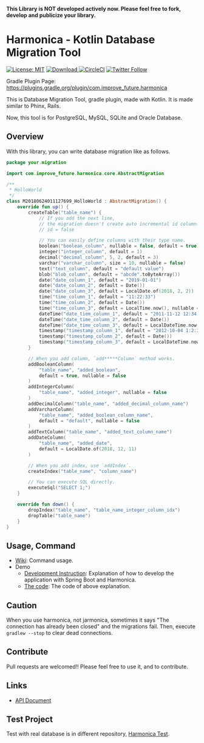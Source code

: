 **This Library is NOT developed actively now. Please feel free to fork, develop and publicize your library.**

# Harmonica - Kotlin Database Migration Tool

[![License: MIT](https://img.shields.io/badge/License-MIT-blue.svg)](https://www.gnu.org/licenses/gpl-3.0) [ ![Download](https://api.bintray.com/packages/kenjiohtsuka/m/Harmonica/images/download.svg) ](https://bintray.com/kenjiohtsuka/m/Harmonica/_latestVersion)
[![CircleCI](https://circleci.com/gh/KenjiOhtsuka/harmonica.svg?style=svg)](https://circleci.com/gh/KenjiOhtsuka/harmonica)
[![Twitter Follow](https://img.shields.io/twitter/follow/_kjot.svg?style=social)](https://twitter.com/_kjot)


Gradle Plugin Page: https://plugins.gradle.org/plugin/com.improve_future.harmonica

This is Database Migration Tool, gradle plugin, made with Kotlin.
It is made similar to Phinx, Rails.

Now, this tool is for PostgreSQL, MySQL, SQLite and Oracle Database.

## Overview

With this library, you can write database migration like as follows.

```kotlin
package your.migration

import com.improve_future.harmonica.core.AbstractMigration

/**
 * HolloWorld
 */
class M20180624011127699_HolloWorld : AbstractMigration() {
    override fun up() {
        createTable("table_name") {
            // If you add the next line,
            // the migration doesn't create auto incremental id column.
            // id = false

            // You can easily define columns with their type name.
            boolean("boolean_column", nullable = false, default = true)
            integer("integer_column", default = 1)
            decimal("decimal_column", 5, 2, default = 3)
            varchar("varchar_column", size = 10, nullable = false)
            text("text_column", default = "default value")
            blob("blob_column", default = "abcde".toByteArray())
            date("date_column_1", default = "2019-01-01")
            date("date_column_2", default = Date())
            date("date_column_3", default = LocalDate.of(2018, 2, 2))
            time("time_column_1", default = "11:22:33")
            time("time_column_2", default = Date())
            time("time_column_3", default = LocalTime.now(), nullable = false)
            dateTime("date_tiem_column_1", default = "2011-11-12 12:34:56")
            dateTime("date_time_column_2", default = Date())
            dateTime("date_time_column_3", default = LocalDateTime.now())
            timestamp("timestamp_column_1", default = "2012-10-04 1:2:3")
            timestamp("timestamp_column_2", default = Date())
            timestamp("timestamp_column_3", default = LocalDateTime.now())
        }

        // When you add column, `add*****Column` method works.
        addBooleanColumn(
            "table_name", "added_boolean",
            default = true, nullable = false
        )
        addIntegerColumn(
            "table_name", "added_integer", nullable = false
        )
        addDecimalColumn("table_name", "added_decimal_column_name")
        addVarcharColumn(
            "table_name", "added_boolean_column_name",
            default = "default", nullable = false
        )
        addTextColumn("table_name", "added_text_column_name")
        addDateColumn(
            "table_name", "added_date",
            default = LocalDate.of(2018, 12, 11)
        )

        // When you add index, use `addIndex`.
        createIndex("table_name", "column_name")

        // You can execute SQL directly.
        executeSql("SELECT 1;")
    }

    override fun down() {
        dropIndex("table_name", "table_name_integer_column_idx")
        dropTable("table_name")
    }
}
```

## Usage, Command

* [Wiki](https://github.com/KenjiOhtsuka/harmonica/wiki): Command usage.
* Demo
    * [Development Instruction](https://improve-future.com/en/spring-boot-with-db-migration.html): Explanation of how to develop the application with Spring Boot and Harmonica.
    * [The code](https://github.com/KenjiOhtsuka/harmonica_demo): The code of above explanation.

## Caution

When you use harmonica, not jarmonica,
sometimes it says "The connection has already been closed" and the migrations fail.
Then, execute `gradlew --stop` to clear dead connections.

## Contribute

Pull requests are welcomed!! Please feel free to use it, and to contribute.

## Links

* [API Document](https://kenjiohtsuka.github.io/harmonica/api/harmonica/index.html)

## Test Project

Test with real database is in different repository, [Harmonica Test](https://github.com/KenjiOhtsuka/harmonica_test).
